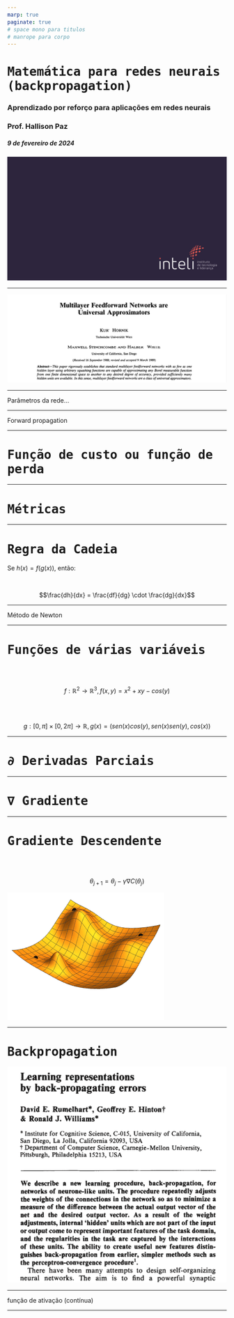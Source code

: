```yaml
---
marp: true
paginate: true
# space mono para titulos
# manrope para corpo 
---
```


<style>
    section {
        font-family: "Manrope", Arial;
    }
    h1, h2 {
        font-family: "Space Mono", monospace;
    }
</style>


<!-- _class: invert -->
<!-- _paginate: false -->

# Matemática para redes neurais (backpropagation)

### Aprendizado por reforço para aplicações em redes neurais

### Prof. Hallison Paz

##### 9 de fevereiro de 2024

![bg](styles/bg_inteli_04.jpeg)

---

<!-- ## Redes Neurais são aproximadores universais -->

![bg fit](img/s1_hornik_paper.png)

<!-- https://doi.org/10.1016/0893-6080(89)90020-8 -->

---

Parâmetros da rede...

---

Forward propagation

---

<!-- _class: invert -->
<!-- _backgroundColor: #2D253F -->

# Função de custo ou função de perda

---

# Métricas

---

# Regra da Cadeia

Se $h(x) = f(g(x))$, então:

<br/>

$$\frac{dh}{dx} = \frac{df}{dg} \cdot \frac{dg}{dx}$$

<!-- ![bg](styles/bg_inteli_03.png) -->

---

Método de Newton

---

# Funções de várias variáveis
<br/>
<br/>

$$f: \mathbb{R}^2 \rightarrow \mathbb{R}^3, f(x, y) = x^2 + xy - cos(y)$$

<br/>
<br/>

$$g: [0, \pi] \times [0, 2\pi] \rightarrow \mathbb{R}, g(x) = (sen(x)cos(y), sen(x)sen(y), cos(x)) $$

---

<!-- _class: invert -->
<!-- _backgroundColor: #2D253F -->

<!-- _paginate: false -->

# $\partial$ Derivadas Parciais

---

<!-- _class: invert -->
<!-- _backgroundColor: #2D253F -->
<!-- _paginate: false -->

# $\nabla$ Gradiente 



---

# Gradiente Descendente

<br/><br/>

$$\theta_{j+1} = \theta_j - \gamma \nabla C(\theta_j)$$

![bg right:40% fit](img/s1_gradient_descent.gif)

<!-- _footer: Para experimentar: https://www.geogebra.org/m/sWsGNs86 -->

---
# Backpropagation

![bg left:54% fit](img/s1_backprop_paper.png)

---


função de ativação (contínua)

---



